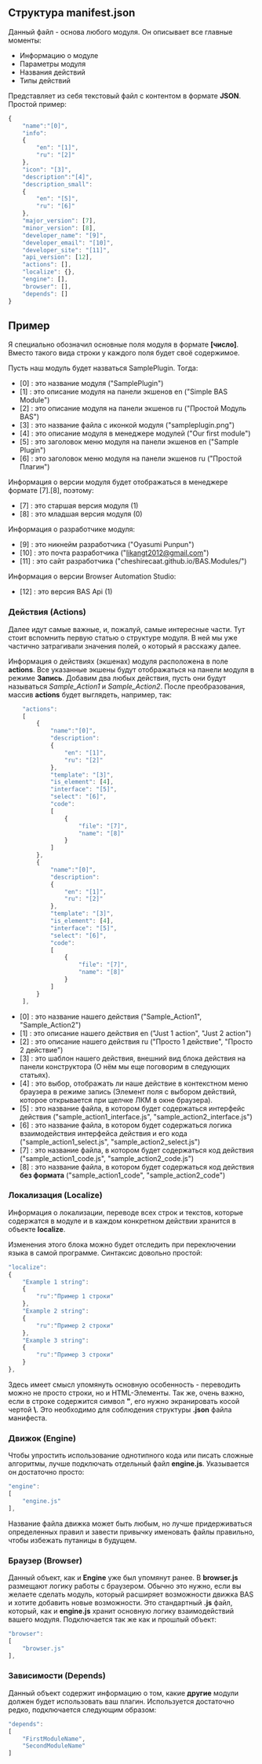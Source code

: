 ## Структура manifest.json

Данный файл - основа любого модуля. 
Он описывает все главные моменты:
- Информацию о модуле
- Параметры модуля
- Названия действий
- Типы действий

Представляет из себя текстовый файл с контентом в формате **JSON**. Простой пример:

```javascript
{
	"name":"[0]",
	"info":
	{
		"en": "[1]", 
		"ru": "[2]"
	},
	"icon": "[3]",
	"description":"[4]",
	"description_small":
	{
		"en": "[5]", 
		"ru": "[6]"
	},
	"major_version": [7],
	"minor_version": [8],
	"developer_name": "[9]", 
	"developer_email": "[10]", 
	"developer_site": "[11]",
	"api_version": [12],
	"actions": [],
	"localize": {},
	"engine": [],
	"browser": [],
	"depends": []	
}
```

## Пример

Я специально обозначил основные поля модуля в формате **[число]**.
Вместо такого вида строки у каждого поля будет своё содержимое.

Пусть наш модуль будет назваться SamplePlugin. Тогда:

- [0] : это название модуля ("SamplePlugin")
- [1] : это описание модуля на панели экшенов en ("Simple BAS Module")
- [2] : это описание модуля на панели экшенов ru ("Простой Модуль BAS")
- [3] : это название файла с иконкой модуля ("sampleplugin.png")
- [4] : это описание модуля в менеджере модулей ("Our first module")
- [5] : это заголовок меню модуля на панели экшенов en ("Sample Plugin") 
- [6] :	это заголовок меню модуля на панели экшенов ru ("Простой Плагин") 

Информация о версии модуля будет отображаться в менеджере формате [7].[8], поэтому:
- [7] : это старшая версия модуля (1)
- [8] : это младшая версия модуля (0)

Информация о разработчике модуля:
- [9] : это никнейм разработчика ("Oyasumi Punpun")
- [10] : это почта разработчика	("likangt2012@gmail.com")
- [11] : это сайт разработчика ("cheshirecaat.github.io/BAS.Modules/")

Информация о версии Browser Automation Studio:
- [12] : это версия BAS Api (1)

### Действия (Actions)

Далее идут самые важные, и, пожалуй, самые интересные части.
Тут стоит вспомнить первую статью о структуре модуля.
В ней мы уже частично затрагивали значения полей, о который я расскажу далее.

Информация о действиях (экшенах) модуля расположена в поле **actions**.
Все указанные экшены будут отображаться на панели модуля в режиме **Запись**.
Добавим два любых действия, пусть они будут называться *Sample_Action1* и *Sample_Action2*.
После преобразования, массив **actions** будет выглядеть, например, так:

```javascript
	"actions":
	[
		{
			"name":"[0]",
			"description":
			{
				"en": "[1]",
				"ru": "[2]"
			},
			"template": "[3]",
			"is_element": [4],
			"interface": "[5]",
			"select": "[6]",
			"code": 
			[
				{
					"file": "[7]", 
					"name": "[8]"
				}
			]
		},
		{
			"name":"[0]",
			"description":
			{
				"en": "[1]",
				"ru": "[2]"
			},
			"template": "[3]",
			"is_element": [4],
			"interface": "[5]",
			"select": "[6]",
			"code": 
			[
				{
					"file": "[7]", 
					"name": "[8]"
				}
			]
		}
	],	
```
- [0] : это название нашего действия ("Sample_Action1", "Sample_Action2")
- [1] : это описание нашего действия en ("Just 1 action", "Just 2 action")
- [2] : это описание нашего действия ru ("Просто 1 действие", "Просто 2 действие")
- [3] : это шаблон нашего действия, внешний вид блока действия на панели конструктора
(О нём мы еще поговорим в следующих статьях).
- [4] : это выбор, отображать ли наше действие в контекстном меню браузера в режиме запись
(Элемент поля с выбором действий, которое открывается при щелчке ЛКМ в окне браузера).
- [5] : это название файла, в котором будет содержаться интерфейс действия ("sample_action1_interface.js", "sample_action2_interface.js")
- [6] : это название файла, в котором будет содержаться логика взаимодействия интерфейса действия и его кода ("sample_action1_select.js", "sample_action2_select.js")
- [7] : это название файла, в котором будет содержаться код действия ("sample_action1_code.js", "sample_action2_code.js")
- [8] : это название файла, в котором будет содержаться код действия **без формата** ("sample_action1_code", "sample_action2_code")

### Локализация (Localize)

Информация о локализации, переводе всех строк и текстов, которые содержатся в модуле и в каждом конкретном действии хранится в объекте **localize**.

Изменения этого блока можно будет отследить при переключении языка в самой программе.
Синтаксис довольно простой:

```javascript
"localize": 
{		
	"Example 1 string":
	{
		"ru":"Пример 1 строки"
	},
	"Example 2 string":
	{
		"ru":"Пример 2 строки"
	},
	"Example 3 string":
	{
		"ru":"Пример 3 строки"
	}
},
```

Здесь имеет смысл упомянуть основную особенность - переводить можно не просто строки, но и HTML-Элементы. Так же, очень важно, если в строке содержится символ **"**, его нужно экранировать косой чертой **\\**. Это необходимо для соблюдения структуры **.json** файла манифеста.

### Движок (Engine)

Чтобы упростить использование однотипного кода или писать сложные алгоритмы, лучше подключать отдельный файл **engine.js**. Указывается он достаточно просто:

```javascript
"engine": 
[
	"engine.js"
],
```

Название файла движка может быть любым, но лучше придерживаться определенных правил и завести привычку именовать файлы правильно, чтобы избежать путаницы в будущем.

### Браузер (Browser)

Данный объект, как и **Engine** уже был упомянут ранее. В **browser.js** размещают логику работы с браузером. Обычно это нужно, если вы желаете сделать модуль, который расширяет возможности движка BAS и хотите добавить новые возможности. Это стандартный **.js** файл, который, как и **engine.js** хранит основную логику взаимодействий вашего модуля. Подключается так же как и прошлый объект:

```javascript
"browser": 
[
	"browser.js"
],
```

### Зависимости (Depends)

Данный объект содержит информацию о том, какие **другие** модули должен будет использовать ваш плагин.
Используется достаточно редко, подключается следующим образом:

```javascript
"depends": 
[
	"FirstModuleName",
	"SecondModuleName"
]
```
